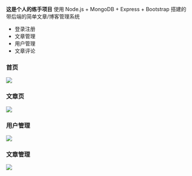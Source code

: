 **这是个人的练手项目**
使用 Node.js + MongoDB + Express + Bootstrap 搭建的带后端的简单文章/博客管理系统

- 登录注册
- 文章管理
- 用户管理
- 文章评论


### 首页

![](![](https://i.loli.net/2020/08/07/o3YrjK1gZlhs74e.png))


### 文章页

![](https://i.loli.net/2020/08/07/IASwVrNeqoE6KCa.png)


### 用户管理

![](https://i.loli.net/2020/08/07/AxdSEKN6kg8Q5si.png)


### 文章管理

![](https://i.loli.net/2020/08/07/aqegQXNLhJSEYPc.png)
